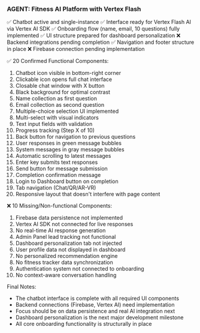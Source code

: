 ### AGENT: Fitness AI Platform with Vertex Flash

✅ Chatbot active and single-instance
✅ Interface ready for Vertex Flash AI via Vertex AI SDK
✅ Onboarding flow (name, email, 10 questions) fully implemented
✅ UI structure prepared for dashboard personalization
❌ Backend integrations pending completion
✅ Navigation and footer structure in place
❌ Firebase connection pending implementation

✅ 20 Confirmed Functional Components:
1. Chatbot icon visible in bottom-right corner
2. Clickable icon opens full chat interface
3. Closable chat window with X button
4. Black background for optimal contrast
5. Name collection as first question
6. Email collection as second question
7. Multiple-choice selection UI implemented
8. Multi-select with visual indicators
9. Text input fields with validation
10. Progress tracking (Step X of 10)
11. Back button for navigation to previous questions
12. User responses in green message bubbles
13. System messages in gray message bubbles
14. Automatic scrolling to latest messages
15. Enter key submits text responses
16. Send button for message submission
17. Completion confirmation message
18. Login to Dashboard button on completion
19. Tab navigation (Chat/QR/AR-VR)
20. Responsive layout that doesn't interfere with page content

❌ 10 Missing/Non-functional Components:
1. Firebase data persistence not implemented
2. Vertex AI SDK not connected for live responses
3. No real-time AI response generation
4. Admin Panel lead tracking not functional
5. Dashboard personalization tab not injected
6. User profile data not displayed in dashboard
7. No personalized recommendation engine
8. No fitness tracker data synchronization
9. Authentication system not connected to onboarding
10. No context-aware conversation handling

Final Notes:
- The chatbot interface is complete with all required UI components
- Backend connections (Firebase, Vertex AI) need implementation
- Focus should be on data persistence and real AI integration next
- Dashboard personalization is the next major development milestone
- All core onboarding functionality is structurally in place
